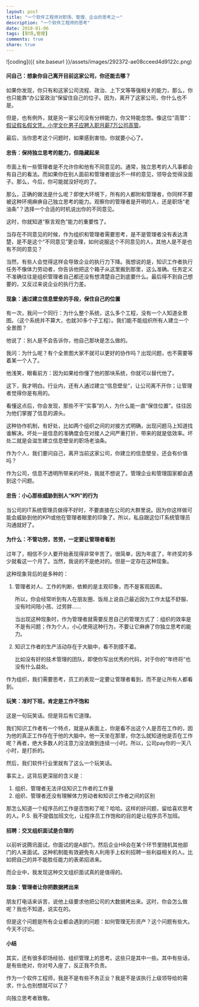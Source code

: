 ```yaml
---
layout: post
title: "一个软件工程师对职场、管理、企业的思考之一"
description: "一个软件工程师的思考"
date: 2018-01-06
tags: [职场,管理]
comments: true
share: true
---
```


![coding]({{ site.baseurl }}/assets/images/292372-ae08cceed4d9122c.png)

#### 问自己：想象你自己离开目前这家公司，你还能去哪？
如果你发现，你只有和这家公司流程、政治、上下文等等强相关的能力，那么，你也只能靠“办公室政治”保留住自己的位子。因为，离开了这家公司，你什么也不是。

但是，也有例外，就是另一家公司没有分辨能力，你又特能忽悠。像这位“高管”：[假证假名假文凭，小学文化男子应聘入职月薪7万公司高管](http://www.thepaper.cn/newsDetail_forward_1852714)。

最后，当你思考这个问题时，如果感到害怕，你就要小心了。

#### 忠告：保持独立思考的能力，但隐藏起来
市面上有一些管理者是不允许你和他有不同意见的。通常，独立思考的人凡事都会有自己的看法。而如果你在别人面前和管理者提出不一样的意见，领导会觉得没面子。那么，今后，你可能就没好吃的了。

那么，正确的做法是什么呢？即使大环境下，所有的人都附和管理者，你同样不要被这种环境麻痹自己独立思考的能力。观察你的管理者是开明的人，还是职场“老油条”？选择一个合适的时机说出你的不同意见。

这时，你就知道“察言观色”能力的重要性了。

当存在不同意见的时候，作为组织和管理者需要思考，是不是管理者没有表达清楚，是不是这个“不同意见”更合理，如何说服这个不同意见的人，其他人是不是也有不同的意见？

当然，有些人会觉得这样会导致企业的执行力下降。我想说的是，知识工作者执行任务不像体力劳动者，你告诉他把这个箱子从这里搬到那里，这么准确。任务定义不准确往往是组织管理者自己都还没有想清楚自己到底要什么。最后得不到自己想要的，又反过来说企业的执行力差。


#### 现象：通过建立信息壁垒的手段，保住自己的位置

有一次，我问一个同行：为什么整个系统，这么多个工程，没有一个人知道全景图。（这个系统并不算大，也就30多个子工程）。我们能不能组织所有人建立一个全景图？

他说了：别人是不会告诉你，他自己那块是怎么做的。

我问：为什么呢？有个全景图大家不就可以更好的协作吗？出现问题，也不需要等着某一个人了。

他浅笑，眼看前方：因为如果给你懂了他的那块系统，你就可以替代他了。

这下，我才明白。行业内，还有人通过建立“信息壁垒”，让公司离不开你；让管理者觉得你是有用的。

看懂这点后，你会发现，那些不干“实事”的人，为什么能一直“保住位置”。往往因为他们掌握了信息的源头。

这种协作机制，有好处，比如两个组织之间的对接方式明确，出现问题马上知道找谁解决。坏处一是信息的准确度会在对接人之间严重打折，带来的就是低效率。坏处二就是会滋生建立信息壁垒的职场老油条。

作为个人，我们要问自己，离开当前这家公司，你建立的信息壁垒，还会有价值吗？

作为公司，信息不透明所带来的坏处，我就不想说了。管理企业和管理国家都会遇到这个问题。

#### 忠告：小心那些威胁到别人“KPI”的行为

当公司的IT系统管理员做得不好时，不要直接在公司的大群里说。因为你这样做可能会威胁到他的KPI或他在管理者眼里的印象了。所以，私自跟这位IT系统管理员沟通就好了。



#### 为什么：不管功劳，苦劳，一定要让管理者看到

过年了，相信不少人要开始表现得非常辛苦了。很简单，因为年底了，年终奖的多少就看这一个月了。当然，我说的不是绝对的。但是一定存在这种现象。

这种现象背后的是多种的：

1. 管理者对人、工作的判断，依赖的是主观印象，而不是客观因素。

   所以，你会经常听到有人在朋友圈、饭局上说自己最近因为工作太猛不舒服、没有时间陪小孩、过劳胖……

   当出现这种现象时，作为管理者就需要反思自己的管理方式了：组织的效率是不是有问题；作为个人，小心使用这种行为，不要让它麻痹了你独立思考的能力。

2. 知识工作者的生产活动存在于大脑中，看不到摸不着。

   比如没有好的技术管理的团队，即使你写出优秀的代码，对于你的“年终将”也没有什么益处。

作为组织，我们需要思考，员工的表现一定要让管理者看到，而不是让所有人都看到。

#### 玩笑：准时下班，肯定是工作不饱和

这是一句玩笑话。但是背后有它道理。

我们知识工作者有一个特点，就是从表面上，你是看不出这个人是否在工作的，因为他的真正工作存在于他的大脑中。他一天坐在那里，你怎么就知道他是否在工作呢？再者，绝大多数人的注意力没法做到连续一小时。所以，公司pay你的一天八小时，是打折的。

然后，我们软件行业里就有了这么一个玩笑话。

事实上，这背后更深层的含义是：

1. 组织、管理者无法评估知识工作者的工作量
2. 组织、管理者还没有理解体力劳动者和知识工作者之间的区别

那怎么知道一个程序员的工作是否饱和了呢？哈哈。这样的好问题，留给喜欢思考的人。P.S. 我不提倡加班文化，让程序员工作饱和的目的是让程序员不加班。

#### 招聘：交叉组织面试是合理的

以前听说腾讯面试，你面试的是A部门，然后企业HR会在某个环节里随机其他部门的人来面试。这种机制能有效避免有人利用手上权利招聘一些利益相关的人。比如把自己的并不能胜任能力的表弟招进来。

而企业中，我发现这种交叉组织面试真的是值得的。



#### 现象：管理者让你把数据拷出来

朋友打电话来诉苦，说他上级要求他把公司的大数据拷出来。这时，你会怎么做呢？我也不知道，说实在的。

但是这个问题是所有企业都会遇到的问题：如何管理无形资产？这个问题有些大。今天不讨论。

#### 小结

其实，还有很多职场经验、组织管理上的思考。这些只是其中一些。其中有些话，是有些绝对，你对号入座了，反正我不负责。

作为一个软件工程师，我是不是有些不务正业？我是不是该执行上级领导给的需求，什么也别想就可以了？

向独立思考者致敬。
